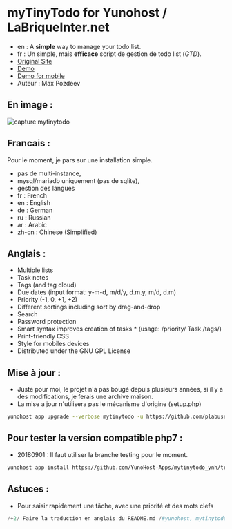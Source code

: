 # myTinyTodo for Yunohost / LaBriqueInter.net

  * en : A **simple** way to manage your todo list. 
  * fr : Un simple, mais **efficace** script de gestion de todo list (*GTD*).
  * [Original Site](http://www.mytinytodo.net/)
   * [Demo](http://www.mytinytodo.net/demo/)
   * [Demo for mobile](http://www.mytinytodo.net/demo/?pda)
  * Auteur : Max Pozdeev

## En image :

![capture mytinytodo](http://www.mytinytodo.net/images/shot-v14b1.png)

## Francais :

Pour le moment, je pars sur une installation simple.

  * pas de multi-instance,
  * mysql/mariadb uniquement (pas de sqlite),
  * gestion des langues 
   * fr : French
   * en : English
   * de : German
   * ru : Russian
   * ar : Arabic
   * zh-cn : Chinese (Simplified)

## Anglais :

   * Multiple lists
   * Task notes
   * Tags (and tag cloud)
   * Due dates (input format: y-m-d, m/d/y, d.m.y, m/d, d.m)
   * Priority (-1, 0, +1, +2)
   * Different sortings including sort by drag-and-drop
   * Search
   * Password protection
   * Smart syntax improves creation of tasks
    * (usage: /priority/ Task /tags/)
   * Print-friendly CSS
   * Style for mobiles devices 
   * Distributed under the GNU GPL License

## Mise à jour :

  * Juste pour moi, le projet n'a pas bougé depuis plusieurs années, si il y a des modifications, je ferais une archive maison.
  * La mise a jour n'utilisera pas le mécanisme d'origine (setup.php)

```bash
yunohost app upgrade --verbose mytinytodo -u https://github.com/plabuse/mytinytodo_ynh
```

## Pour tester la version compatible php7 :

  * 20180901 : Il faut utiliser la branche testing pour le moment.

```bash
yunohost app install https://github.com/YunoHost-Apps/mytinytodo_ynh/tree/testing --debug
```

## Astuces :

  * Pour saisir rapidement une tâche, avec une priorité et des mots clefs

```python
/+2/ Faire la traduction en anglais du README.md /#yunohost, mytinytodo/
```

